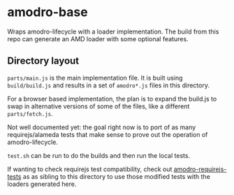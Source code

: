 # amodro-base

Wraps amodro-lifecycle with a loader implementation. The build from this repo can generate an AMD loader with some optional features.

## Directory layout

`parts/main.js` is the main implementation file. It is built using `build/build.js` and results in a set of `amodro*.js` files in this directory.

For a browser based implementation, the plan is to expand the build.js to swap in alternative versions of some of the files, like a different `parts/fetch.js`.

Not well documented yet: the goal right now is to port of as many requirejs/alameda tests that make sense to prove out the operation of amodro-lifecycle.

`test.sh` can be run to do the builds and then run the local tests.

If wanting to check requirejs test compatibility, check out [amodro-requirejs-tests](https://github.com/amodrojs/amodro-requirejs-tests) as as sibling to this directory to use those modified tests with the loaders generated here.
